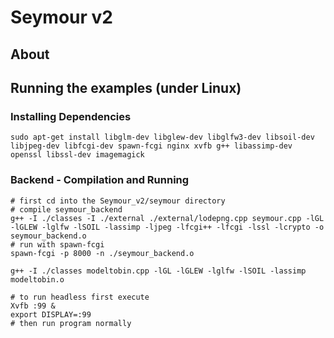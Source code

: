 # Seymour v2
## About

## Running the examples (under Linux)
### Installing Dependencies
```
sudo apt-get install libglm-dev libglew-dev libglfw3-dev libsoil-dev libjpeg-dev libfcgi-dev spawn-fcgi nginx xvfb g++ libassimp-dev openssl libssl-dev imagemagick
```
### Backend - Compilation and Running
```
# first cd into the Seymour_v2/seymour directory
# compile seymour_backend 
g++ -I ./classes -I ./external ./external/lodepng.cpp seymour.cpp -lGL -lGLEW -lglfw -lSOIL -lassimp -ljpeg -lfcgi++ -lfcgi -lssl -lcrypto -o seymour_backend.o
# run with spawn-fcgi
spawn-fcgi -p 8000 -n ./seymour_backend.o

g++ -I ./classes modeltobin.cpp -lGL -lGLEW -lglfw -lSOIL -lassimp modeltobin.o

# to run headless first execute
Xvfb :99 &
export DISPLAY=:99
# then run program normally
```
